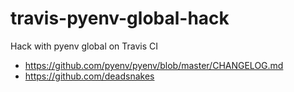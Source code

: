 # travis-pyenv-global-hack
Hack with pyenv global on Travis CI

* https://github.com/pyenv/pyenv/blob/master/CHANGELOG.md
* https://github.com/deadsnakes
